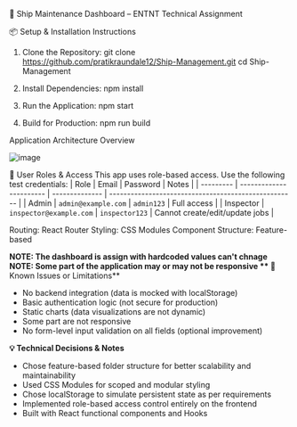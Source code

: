 🚢 Ship Maintenance Dashboard – ENTNT Technical Assignment

📦 Setup & Installation Instructions

1. Clone the Repository:
git clone https://github.com/pratikraundale12/Ship-Management.git
cd Ship-Management

2. Install Dependencies:
npm install

3. Run the Application:
npm start

4. Build for Production:
npm run build

Application Architecture Overview

![image](https://github.com/user-attachments/assets/430e1932-f3c6-4bec-a2fb-a4420bb22cdc)


🔐 User Roles & Access
This app uses role-based access. Use the following test credentials:
| Role      | Email                   | Password       | Notes                                                |
| --------- | ----------------------- | -------------- | ---------------------------------------------------- |
| Admin     | `admin@example.com`     | `admin123`     | Full access                                          |
| Inspector | `inspector@example.com` | `inspector123` | Cannot create/edit/update jobs                       |

Routing: React Router
Styling: CSS Modules
Component Structure: Feature-based

**NOTE: The dashboard is assign with hardcoded values can't chnage 
NOTE: Some part of the application may or may not be responsive 
**
🚧** Known Issues or Limitations**
- No backend integration (data is mocked with localStorage)
- Basic authentication logic (not secure for production)
- Static charts (data visualizations are not dynamic)
- Some part are not responsive 
- No form-level input validation on all fields (optional improvement)

**💡 Technical Decisions & Notes**
- Chose feature-based folder structure for better scalability and maintainability
- Used CSS Modules for scoped and modular styling
- Chose localStorage to simulate persistent state as per requirements
- Implemented role-based access control entirely on the frontend
- Built with React functional components and Hooks
